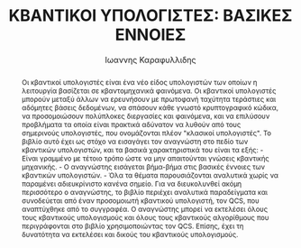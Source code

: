 ---
abstract: 'Οι κβαντικοί υπολογιστές είναι ένα νέο είδος υπολογιστών των οποίων η λειτουργία
  βασίζεται σε κβαντομηχανικά φαινόμενα. Οι κβαντικοί υπολογιστές μπορούν μεταξύ άλλων
  να ερευνήσουν με πρωτοφανή ταχύτητα τεράστιες και αδόμητες βάσεις δεδομένων, να
  σπάσουν κάθε γνωστό κρυπτογραφικό κώδικα, να προσομοιώσουν πολύπλοκες διεργασίες
  και φαινόμενα, και να επιλύσουν προβλήματα τα οποία είναι πρακτικά αδύνατον να λυθούν
  από τους σημερινούς υπολογιστές, που ονομάζονται πλέον "κλασικοί υπολογιστές". Το
  βιβλίο αυτό έχει ως στόχο να εισαγάγει τον αναγνώστη στο πεδίο των κβαντικών υπολογιστών,
  και τα βασικά χαρακτηριστικά του είναι τα εξής: - Είναι γραμμένο με τέτοιο τρόπο
  ώστε να μην απαιτούνται γνώσεις κβαντικής μηχανικής. - Ο αναγνώστης εισάγεται βήμα-βήμα
  στις βασικές έννοιες των κβαντικών υπολογιστών. - Όλα τα θέματα παρουσιάζονται αναλυτικά
  χωρίς να παραμένει αδιευκρίνιστο κανένα σημείο. Για να διευκολυνθεί ακόμη περισσότερο
  ο αναγνώστης, το βιβλίο περιέχει αναλυτικά παραδείγματα και συνοδεύεται από έναν
  προσομοιωτή κβαντικού υπολογιστή, τον QCS, που αναπτύχθηκε από το συγγραφέα. Ο αναγνώστης
  μπορεί να εκτελέσει όλους τους κβαντικούς υπολογισμούς και όλους τους κβαντικούς
  αλγορίθμους που περιγράφονται στο βιβλίο χρησιμοποιώντας τον QCS. Επίσης, έχει τη
  δυνατότητα να εκτελέσει και δικούς του κβαντικούς υπολογισμούς.'
author: Ιωαννης Καραφυλλιδης
cover: https://static.eudoxus.gr/books/preview/79/cover-13779.jpg
edition: 1η
eudoxusid: '13779'
isbn: 960-209-816-3
layout: bibtex
num_pages: '192'
publisher: ΕΚΔΟΣΕΙΣ ΚΛΕΙΔΑΡΙΘΜΟΣ ΕΠΕ
ref: isbn_960_209_816_3
title: 'ΚΒΑΝΤΙΚΟΙ ΥΠΟΛΟΓΙΣΤΕΣ: ΒΑΣΙΚΕΣ ΕΝΝΟΙΕΣ'
year: '2005'
---